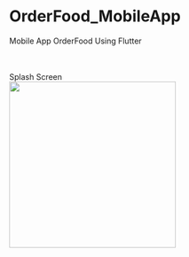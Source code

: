# OrderFood_MobileApp
Mobile App OrderFood Using Flutter

<br>
<br>
Splash Screen <br>
<img src="https://github.com/user-attachments/assets/151830ca-f021-4c0c-8dd6-4d879ddf2f2b" width="300" />
